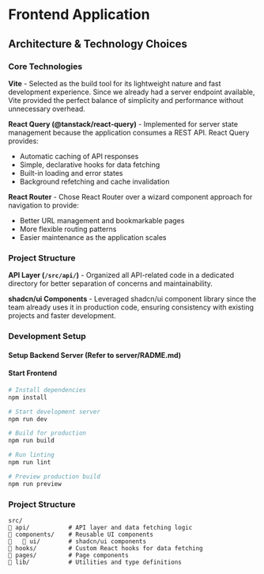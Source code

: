 # Frontend Application

## Architecture & Technology Choices

### Core Technologies

**Vite** - Selected as the build tool for its lightweight nature and fast development experience. Since we already had a server endpoint available, Vite provided the perfect balance of simplicity and performance without unnecessary overhead.

**React Query (@tanstack/react-query)** - Implemented for server state management because the application consumes a REST API. React Query provides:

- Automatic caching of API responses
- Simple, declarative hooks for data fetching
- Built-in loading and error states
- Background refetching and cache invalidation

**React Router** - Chose React Router over a wizard component approach for navigation to provide:

- Better URL management and bookmarkable pages
- More flexible routing patterns
- Easier maintenance as the application scales

### Project Structure

**API Layer (`/src/api/`)** - Organized all API-related code in a dedicated directory for better separation of concerns and maintainability.

**shadcn/ui Components** - Leveraged shadcn/ui component library since the team already uses it in production code, ensuring consistency with existing projects and faster development.

### Development Setup

#### Setup Backend Server (Refer to server/RADME.md)

#### Start Frontend

```bash
# Install dependencies
npm install

# Start development server
npm run dev

# Build for production
npm run build

# Run linting
npm run lint

# Preview production build
npm run preview
```

### Project Structure

```
src/
   api/           # API layer and data fetching logic
   components/    # Reusable UI components
      ui/        # shadcn/ui components
   hooks/         # Custom React hooks for data fetching
   pages/         # Page components
   lib/           # Utilities and type definitions
```
